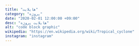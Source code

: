 ```yaml
---
title: "هایلایت"
category: "پروژه"
date: "2020-02-01 12:00:00 +09:00"
desc: "هایلایت پروژه"
alt: "code block graphic"
wikipedia: "https://en.wikipedia.org/wiki/Tropical_cyclone"
instagram: "instagram"
---
```

